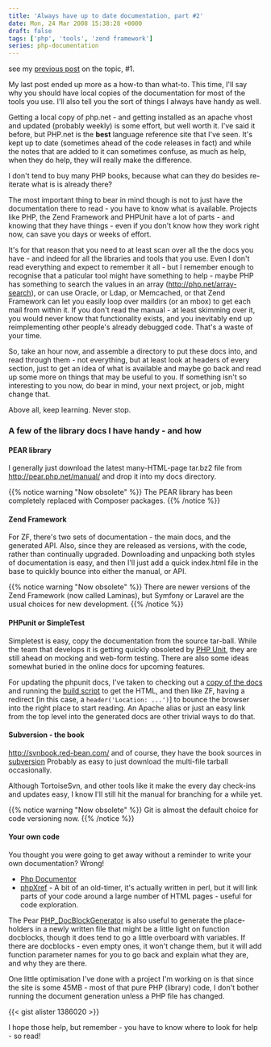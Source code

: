 ```yaml
---
title: 'Always have up to date documentation, part #2'
date: Mon, 24 Mar 2008 15:38:28 +0000
draft: false
tags: ['php', 'tools', 'zend framework']
series: php-documentation
---
```


see my [previous post](/post/always-have-up-to-date-documentation-part-1/) on the topic, #1.

My last post ended up more as a how-to than what-to. This time, I'll say why you should have local copies of the documentation for most of the tools you use. I'll also tell you the sort of things I always have handy as well.

Getting a local copy of php.net - and getting installed as an apache vhost and updated (probably weekly) is some effort, but well worth it. I've said it before, but PHP.net is the **best** language reference site that I've seen. It's kept up to date (sometimes ahead of the code releases in fact) and while the notes that are added to it can sometimes confuse, as much as help, when they do help, they will really make the difference.

I don't tend to buy many PHP books, because what can they do besides re-iterate what is is already there?

The most important thing to bear in mind though is not to just have the documentation there to read - you have to know what is available. Projects like PHP, the Zend Framework and PHPUnit have a lot of parts - and knowing that they have things - even if you don't know how they work right now, can save you days or weeks of effort.

It's for that reason that you need to at least scan over all the the docs you have - and indeed for all the libraries and tools that you use. Even I don't read everything and expect to remember it all - but I remember enough to recognise that a paticular tool might have something to help - maybe PHP has something to search the values in an array (http://php.net/array-search), or can use Oracle, or Ldap, or Memcached, or that Zend Framework can let you easily loop over maildirs (or an mbox) to get each mail from within it. If you don't read the manual - at least skimming over it, you would never know that functionality exists, and you inevitably end up reimplementing other people's already debugged code. That's a waste of your time.

So, take an hour now, and assemble a directory to put these docs into, and read through them - not everything, but at least look at headers of every section, just to get an idea of what is available and maybe go back and read up some more on things that may be useful to you. If something isn't so interesting to you now, do bear in mind, your next project, or job, might change that.

Above all, keep learning. Never stop.

### A few of the library docs I have handy - and how

#### PEAR library

I generally just download the latest many-HTML-page tar.bz2 file from http://pear.php.net/manual/ and drop it into my docs directory.

{{% notice warning "Now obsolete" %}}
The PEAR library has been completely replaced with Composer packages.
{{% /notice %}}


#### Zend Framework

For ZF, there's two sets of documentation - the main docs, and the generated API. Also, since they are released as versions, with the code, rather than continually upgraded. Downloading and unpacking both styles of documentation is easy, and then I'll just add a quick index.html file in the base to quickly bounce into either the manual, or API.

{{% notice warning "Now obsolete" %}}
There are newer versions of the Zend Framework (now called Laminas), but Symfony or Laravel are the usual choices for new development.
{{% /notice %}}

#### PHPunit or SimpleTest

Simpletest is easy, copy the documentation from the source tar-ball. While the team that develops it is getting quickly obsoleted by [PHP Unit](http://phpunit.de), they are still ahead on mocking and web-form testing. There are also some ideas somewhat buried in the online docs for upcoming features.

For updating the phpunit docs, I've taken to checking out a [copy of the docs](http://www.phpunit.de/browser/phpunit_pocket_guide/branches/3.3/en) and running the [build script](http://www.phpunit.de/browser/phpunit_pocket_guide/build) to get the HTML, and then like ZF, having a redirect [in this case, a `header('Location: ...')`] to bounce the browser into the right place to start reading. An Apache alias or just an easy link from the top level into the generated docs are other trivial ways to do that.

#### Subversion - the book

http://svnbook.red-bean.com/ and of course, they have the book sources in [subversion](http://svnbook.red-bean.com/trac/browser/trunk/src/en/book) Probably as easy to just download the multi-file tarball occasionally.

Although TortoiseSvn, and other tools like it make the every day check-ins and updates easy, I know I'll still hit the manual for branching for a while yet.

{{% notice warning "Now obsolete" %}}
Git is almost the default choice for code versioning now.
{{% /notice %}}


#### Your own code

You thought you were going to get away without a reminder to write your own documentation? Wrong!

*   [Php Documentor](http://pear.php.net/package/PhpDocumentor)
*   [phpXref](http://phpxref.sourceforge.net/) - A bit of an old-timer, it's actually written in perl, but it will link parts of your code around a large number of HTML pages - useful for code exploration.

The Pear [PHP\_DocBlockGenerator](http://pear.php.net/package/PHP_DocBlockGenerator) is also useful to generate the place-holders in a newly written file that might be a little light on function docblocks, though it does tend to go a little overboard with variables. If there are docblocks - even empty ones, it won't change them, but it will add function parameter names for you to go back and explain what they are, and why they are there.

One little optimisation I've done with a project I'm working on is that since the site is some 45MB - most of that pure PHP (library) code, I don't bother running the document generation unless a PHP file has changed.

{{< gist alister 1386020 >}}

I hope those help, but remember - you have to know where to look for help - so read!
